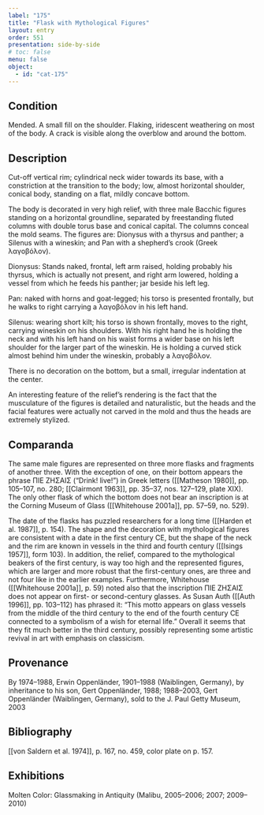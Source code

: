 ```yaml
---
label: "175"
title: "Flask with Mythological Figures"
layout: entry
order: 551
presentation: side-by-side
# toc: false
menu: false
object:
  - id: "cat-175"
---
```


## Condition

Mended. A small fill on the shoulder. Flaking, iridescent weathering on most of the body. A crack is visible along the overblow and around the bottom.

## Description

Cut-off vertical rim; cylindrical neck wider towards its base, with a constriction at the transition to the body; low, almost horizontal shoulder, conical body, standing on a flat, mildly concave bottom.

The body is decorated in very high relief, with three male Bacchic figures standing on a horizontal groundline, separated by freestanding fluted columns with double torus base and conical capital. The columns conceal the mold seams. The figures are: Dionysus with a thyrsus and panther; a Silenus with a wineskin; and Pan with a shepherd’s crook (Greek λαγοβόλον).

Dionysus: Stands naked, frontal, left arm raised, holding probably his thyrsus, which is actually not present, and right arm lowered, holding a vessel from which he feeds his panther; jar beside his left leg.

Pan: naked with horns and goat-legged; his torso is presented frontally, but he walks to right carrying a λαγοβόλον in his left hand.

Silenus: wearing short kilt; his torso is shown frontally, moves to the right, carrying wineskin on his shoulders. With his right hand he is holding the neck and with his left hand on his waist forms a wider base on his left shoulder for the larger part of the wineskin. He is holding a curved stick almost behind him under the wineskin, probably a λαγοβόλον.

There is no decoration on the bottom, but a small, irregular indentation at the center.

An interesting feature of the relief’s rendering is the fact that the musculature of the figures is detailed and naturalistic, but the heads and the facial features were actually not carved in the mold and thus the heads are extremely stylized.

## Comparanda

The same male figures are represented on three more flasks and fragments of another three. With the exception of one, on their bottom appears the phrase ΠΙΕ ΖΗΣΑΙΣ (“Drink! live!”) in Greek letters ([[Matheson 1980]], pp. 105–107, no. 280; [[Clairmont 1963]], pp. 35–37, nos. 127–129, plate XIX). The only other flask of which the bottom does not bear an inscription is at the Corning Museum of Glass ([[Whitehouse 2001a]], pp. 57–59, no. 529).

The date of the flasks has puzzled researchers for a long time ([[Harden et al. 1987]], p. 154). The shape and the decoration with mythological figures are consistent with a date in the first century CE, but the shape of the neck and the rim are known in vessels in the third and fourth century ([[Isings 1957]], form 103). In addition, the relief, compared to the mythological beakers of the first century, is way too high and the represented figures, which are larger and more robust that the first-century ones, are three and not four like in the earlier examples. Furthermore, Whitehouse ([[Whitehouse 2001a]], p. 59) noted also that the inscription ΠΙΕ ΖΗΣΑΙΣ does not appear on first- or second-century glasses. As Susan Auth ([[Auth 1996]], pp. 103–112) has phrased it: “This motto appears on glass vessels from the middle of the third century to the end of the fourth century CE connected to a symbolism of a wish for eternal life.” Overall it seems that they fit much better in the third century, possibly representing some artistic revival in art with emphasis on classicism.

## Provenance

By 1974–1988, Erwin Oppenländer, 1901–1988 (Waiblingen, Germany), by inheritance to his son, Gert Oppenländer, 1988; 1988–2003, Gert Oppenländer (Waiblingen, Germany), sold to the J. Paul Getty Museum, 2003

## Bibliography

[[von Saldern et al. 1974]], p. 167, no. 459, color plate on p. 157.

## Exhibitions

Molten Color: Glassmaking in Antiquity (Malibu, 2005–2006; 2007; 2009–2010)